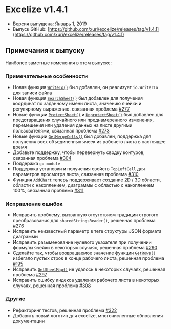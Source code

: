 # Excelize v1.4.1

* Версия выпущена: Январь 1, 2019
* Выпуск GitHub: [https://github.com/xuri/excelize/releases/tag/v1.4.1](https://github.com/xuri/excelize/releases/tag/v1.4.1)

## Примечания к выпуску

Наиболее заметные изменения в этом выпуске:

### Примечательные особенности

* Новая функция [`WriteTo()`](https://pkg.go.dev/github.com/xuri/excelize@v1.4.1#File.WriteTo) был добавлен, он реализует `io.WriterTo` для записи файла
* Новая функция [`SearchSheet()`](https://pkg.go.dev/github.com/xuri/excelize@v1.4.1#File.SearchSheet) был добавлен для получения координат по заданному имени листа, значению ячейки и регулярному выражению. связанная проблема [#277](https://github.com/xuri/excelize/issues/277)
* Новые функции [`ProtectSheet()`](https://pkg.go.dev/github.com/xuri/excelize@v1.4.1#File.ProtectSheet) и [`UnprotectSheet()`](https://pkg.go.dev/github.com/xuri/excelize@v1.4.1#File.UnprotectSheet) был добавлен для предотвращения случайного или преднамеренного изменения, перемещения или удаления данных на листе другими пользователями, связанная проблема [#273](https://github.com/xuri/excelize/issues/273)
* Новые функции [`GetMergeCells()`](https://pkg.go.dev/github.com/xuri/excelize@v1.4.1#File.GetMergeCells) был добавлен, поддержка для получения всех объединенных ячеек из рабочего листа в настоящее время
* Добавьте поддержку, чтобы перевернуть сводку контуров, связанная проблема [#304](https://github.com/xuri/excelize/issues/304)
* Поддержка `go module`
* Поддержка установки и получения свойств `TopLeftCell` для параметров просмотра листа, связанная проблема [#310](https://github.com/xuri/excelize/issues/310)
* Функция [`AddChart`](https://pkg.go.dev/github.com/xuri/excelize@v1.4.1#File.AddChart) теперь поддерживает создание 2D / 3D области, области с накоплением, диаграммы с областью с накоплением 100%, связанная проблема [#311](https://github.com/xuri/excelize/issues/311)

### Исправление ошибок

* Исправить проблему, вызванную отсутствием традиции строгого преобразования для `sharedStringsReader()`, решенная проблема [#276](https://github.com/xuri/excelize/issues/276)
* Исправить неизвестный параметр в теге структуры JSON формата диаграммы
* Исправить разыменование нулевого указателя при получении формулы ячейки в некоторых случаях, решенная проблема [#290](https://github.com/xuri/excelize/issues/290)
* Сделайте так, чтобы возвращаемое значение функции [`GetRows()`](https://pkg.go.dev/github.com/xuri/excelize@v1.4.1#File.GetRows) избегало пустых строк в конце рабочего листа, решенная проблема [#195](https://github.com/xuri/excelize/issues/195)
* Исправить [`GetSheetMap()`](https://pkg.go.dev/github.com/xuri/excelize@v1.4.1#File.GetSheetMap) не удалось в некоторых случаях, решенная проблема [#297](https://github.com/xuri/excelize/issues/297)
* Исправить ошибку индекса удаления рабочего листа в некоторых случаях, решенная проблема [#308](https://github.com/xuri/excelize/issues/308)

### Другие

* Рефакторинг тестов, решенная проблема [#322](https://github.com/xuri/excelize/issues/322)
* Добавить новый логотип для excelize, многочисленные обновления документации
